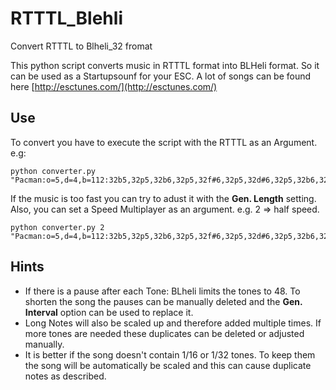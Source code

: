 # RTTTL_Blehli
Convert RTTTL to Blheli_32 fromat

This python script converts music in RTTTL format into BLHeli format. So it can be used as a Startupsounf for your ESC.
A lot of songs can be found here [http://esctunes.com/](http://esctunes.com/)


## Use
To convert you have to execute the script with the RTTTL as an Argument. e.g:

```
python converter.py "Pacman:o=5,d=4,b=112:32b5,32p5,32b6,32p5,32f#6,32p5,32d#6,32p5,32b6,32f#6,16p5,16d#6,16p5,32c6,32p5,32c7,32p5,32g6,32p5,32e6,32p5,32c7,32g6,16p5,16e6,16p5,32b5,32p5,32b6,32p5,32f#6,32p5,32d#6,32p5,32b6,32f#6,16p5,16d#6,16p5,32d#6,32e6,32f6,32p5,32f6,32f#6,32g6,32p5,32g6,32g#6,32a6,32p5,32b6."
```

If the music is too fast you can try to adust it with the **Gen. Length** setting. Also, you can set a Speed Multiplayer as an argument. e.g. 2 => half speed.
```
python converter.py 2 "Pacman:o=5,d=4,b=112:32b5,32p5,32b6,32p5,32f#6,32p5,32d#6,32p5,32b6,32f#6,16p5,16d#6,16p5,32c6,32p5,32c7,32p5,32g6,32p5,32e6,32p5,32c7,32g6,16p5,16e6,16p5,32b5,32p5,32b6,32p5,32f#6,32p5,32d#6,32p5,32b6,32f#6,16p5,16d#6,16p5,32d#6,32e6,32f6,32p5,32f6,32f#6,32g6,32p5,32g6,32g#6,32a6,32p5,32b6."
```

## Hints
- If there is a pause after each Tone: BLheli limits the tones to 48. To shorten the song the pauses can be manually deleted and the **Gen. Interval** option can be used to replace it.
- Long Notes will also be scaled up and therefore added multiple times. If more tones are needed these duplicates can be deleted or adjusted manually.
- It is better if the song doesn't contain 1/16 or 1/32 tones. To keep them the song will be automatically be scaled and this can cause duplicate notes as described.